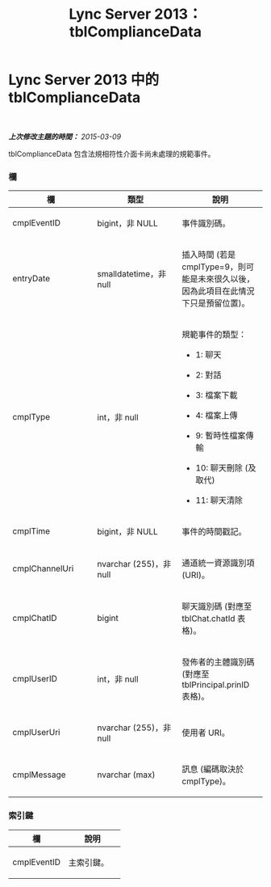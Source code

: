 ﻿---
title: Lync Server 2013：tblComplianceData
TOCTitle: tblComplianceData
ms:assetid: 05b28f9b-4aba-4b69-ba8d-2ceeb6cbfaac
ms:mtpsurl: https://technet.microsoft.com/zh-tw/library/Gg558606(v=OCS.15)
ms:contentKeyID: 49289968
ms.date: 08/10/2015
mtps_version: v=OCS.15
ms.translationtype: HT
---

# Lync Server 2013 中的 tblComplianceData

 

_**上次修改主題的時間：** 2015-03-09_

tblComplianceData 包含法規相符性介面卡尚未處理的規範事件。

### 欄

<table>
<colgroup>
<col style="width: 33%" />
<col style="width: 33%" />
<col style="width: 33%" />
</colgroup>
<thead>
<tr class="header">
<th>欄</th>
<th>類型</th>
<th>說明</th>
</tr>
</thead>
<tbody>
<tr class="odd">
<td><p>cmplEventID</p></td>
<td><p>bigint，非 NULL</p></td>
<td><p>事件識別碼。</p></td>
</tr>
<tr class="even">
<td><p>entryDate</p></td>
<td><p>smalldatetime，非 null</p></td>
<td><p>插入時間 (若是 cmplType=9，則可能是未來很久以後，因為此項目在此情況下只是預留位置)。</p></td>
</tr>
<tr class="odd">
<td><p>cmplType</p></td>
<td><p>int，非 null</p></td>
<td><p>規範事件的類型：</p>
<ul>
<li><p>1: 聊天</p></li>
<li><p>2: 對話</p></li>
<li><p>3: 檔案下載</p></li>
<li><p>4: 檔案上傳</p></li>
<li><p>9: 暫時性檔案傳輸</p></li>
<li><p>10: 聊天刪除 (及取代)</p></li>
<li><p>11: 聊天清除</p></li>
</ul></td>
</tr>
<tr class="even">
<td><p>cmplTime</p></td>
<td><p>bigint，非 NULL</p></td>
<td><p>事件的時間戳記。</p></td>
</tr>
<tr class="odd">
<td><p>cmplChannelUri</p></td>
<td><p>nvarchar (255)，非 null</p></td>
<td><p>通道統一資源識別項 (URI)。</p></td>
</tr>
<tr class="even">
<td><p>cmplChatID</p></td>
<td><p>bigint</p></td>
<td><p>聊天識別碼 (對應至 tblChat.chatId 表格)。</p></td>
</tr>
<tr class="odd">
<td><p>cmplUserID</p></td>
<td><p>int，非 null</p></td>
<td><p>發佈者的主體識別碼 (對應至 tblPrincipal.prinID 表格)。</p></td>
</tr>
<tr class="even">
<td><p>cmplUserUri</p></td>
<td><p>nvarchar (255)，非 null</p></td>
<td><p>使用者 URI。</p></td>
</tr>
<tr class="odd">
<td><p>cmplMessage</p></td>
<td><p>nvarchar (max)</p></td>
<td><p>訊息 (編碼取決於 cmplType)。</p></td>
</tr>
</tbody>
</table>


### 索引鍵

<table>
<colgroup>
<col style="width: 50%" />
<col style="width: 50%" />
</colgroup>
<thead>
<tr class="header">
<th>欄</th>
<th>說明</th>
</tr>
</thead>
<tbody>
<tr class="odd">
<td><p>cmplEventID</p></td>
<td><p>主索引鍵。</p></td>
</tr>
</tbody>
</table>

